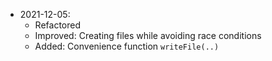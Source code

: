 * 2021-12-05:
	* Refactored
	* Improved: Creating files while avoiding race conditions
	* Added: Convenience function `writeFile(..)`

